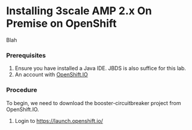 # Installing 3scale AMP 2.x On Premise on OpenShift

Blah

### Prerequisites

1. Ensure you have installed a Java IDE.  JBDS is also suffice for this lab.
2. An account with [OpenShift.IO](https://launch.openshift.io/)

### Procedure

To begin, we need to download the booster-circuitbreaker project from OpenShift.IO.

1. Login to https://launch.openshift.io/
